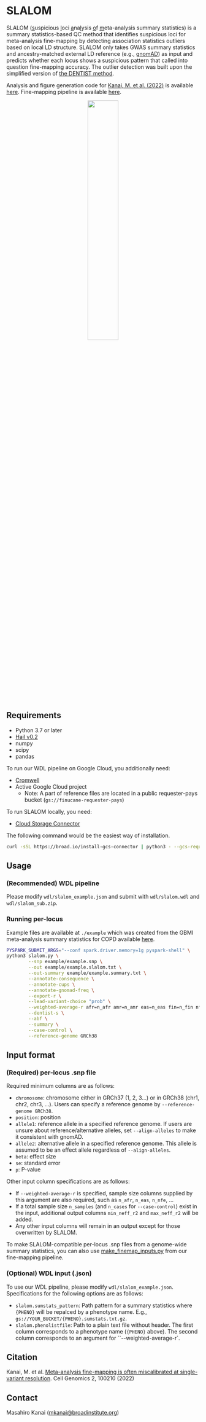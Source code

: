 # SLALOM

SLALOM (<ins>s</ins>uspicious <ins>l</ins>oci <ins>a</ins>na<ins>l</ins>ysis <ins>o</ins>f <ins>m</ins>eta-analysis summary statistics) is a summary statistics-based QC method that identifies suspicious loci for meta-analysis fine-mapping by detecting association statistics outliers based on local LD structure. SLALOM only takes GWAS summary statistics and ancestry-matched external LD reference (e.g., [gnomAD](https://gnomad.broadinstitute.org/downloads#v2-linkage-disequilibrium)) as input and predicts whether each locus shows a suspicious pattern that called into question fine-mapping accuracy. The outlier detection was built upon the simplified version of [the DENTIST method](https://doi.org/10.1038/s41467-021-27438-7).

Analysis and figure generation code for [Kanai, M. et al. (2022)](http://dx.doi.org/10.1101/2022.03.16.22272457) is available [here](https://github.com/mkanai/slalom-paper). Fine-mapping pipeline is available [here](https://github.com/mkanai/finemapping-pipeline).

<p align="center"><img src="https://mkanai.github.io/assets/img/slalom.svg" width="40%"></p>

## Requirements

- Python 3.7 or later
- [Hail v0.2](https://hail.is/)
- numpy
- scipy
- pandas

To run our WDL pipeline on Google Cloud, you additionally need:

- [Cromwell](https://cromwell.readthedocs.io/en/stable/)
- Active Google Cloud project
  - Note: A part of reference files are located in a public requester-pays bucket (`gs://finucane-requester-pays`)

To run SLALOM locally, you need:

- [Cloud Storage Connector](https://hail.is/docs/0.2/cloud/google_cloud.html#reading-from-google-cloud-storage)

The following command would be the easiest way of installation.

```bash
curl -sSL https://broad.io/install-gcs-connector | python3 - --gcs-requester-pays-project YOUR_PROJECT_ID
```

## Usage

### (Recommended) WDL pipeline

Please modify `wdl/slalom_example.json` and submit with `wdl/slalom.wdl` and `wdl/slalom_sub.zip`.

### Running per-locus

Example files are available at `./example` which was created from the GBMI meta-analysis summary statistics for COPD available [here](https://www.globalbiobankmeta.org/resources).

```bash
PYSPARK_SUBMIT_ARGS="--conf spark.driver.memory=1g pyspark-shell" \
python3 slalom.py \
        --snp example/example.snp \
        --out example/example.slalom.txt \
        --out-summary example/example.summary.txt \
        --annotate-consequence \
        --annotate-cups \
        --annotate-gnomad-freq \
        --export-r \
        --lead-variant-choice "prob" \
        --weighted-average-r afr=n_afr amr=n_amr eas=n_eas fin=n_fin nfe=n_nfe \
        --dentist-s \
        --abf \
        --summary \
        --case-control \
        --reference-genome GRCh38
```

## Input format

### (Required) per-locus .snp file

Required minimum columns are as follows:

- `chromosome`: chromosome either in GRCh37 (1, 2, 3...) or in GRCh38 (chr1, chr2, chr3, ...). Users can specify a reference genome by `--reference-genome GRCh38`.
- `position`: position
- `allele1`: reference allele in a specified reference genome. If users are unsure about reference/alternative alleles, set `--align-alleles` to make it consistent with gnomAD.
- `allele2`: alternative allele in a specified reference genome. This allele is assumed to be an effect allele regardless of `--align-alleles`.
- `beta`: effect size
- `se`: standard error
- `p`: P-value

Other input column specifications are as follows:

- If `--weighted-average-r` is specified, sample size columns supplied by this argument are also required, such as `n_afr`, `n_eas`, `n_nfe`, ...
- If a total sample size `n_samples` (and `n_cases` for `--case-control`) exist in the input, additional output columns `min_neff_r2` and `max_neff_r2` will be added.
- Any other input columns will remain in an output except for those overwritten by SLALOM.

To make SLALOM-compatible per-locus .snp files from a genome-wide summary statistics, you can also use [make_finemap_inputs.py](https://github.com/FINNGEN/finemapping-pipeline/blob/master/python/make_finemap_inputs.py) from our fine-mapping pipeline.

### (Optional) WDL input (.json)

To use our WDL pipeline, please modify `wdl/slalom_example.json`. Specifications for the following options are as follows:

- `slalom.sumstats_pattern`: Path pattern for a summary statistics where `{PHENO}` will be repalced by a phenotype name. E.g., `gs://YOUR_BUCKET/{PHENO}.sumstats.txt.gz`.
- `slalom.phenolistfile`: Path to a plain text file without header. The first column corresponds to a phenotype name (`{PHENO}` above). The second column corresponds to an argument for ``--weighted-average-r`.

## Citation

Kanai, M. et al. [Meta-analysis fine-mapping is often miscalibrated at single-variant resolution](http://dx.doi.org/10.1016/j.xgen.2022.100210). Cell Genomics 2, 100210 (2022)

## Contact

Masahiro Kanai (mkanai@broadinstitute.org)
